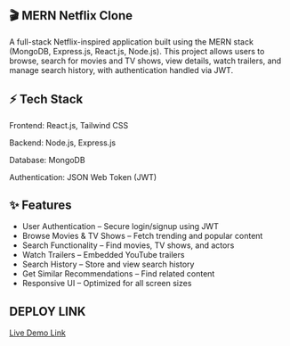 ## 🎬 MERN Netflix Clone

A full-stack Netflix-inspired application built using the MERN stack (MongoDB, Express.js, React.js, Node.js). This project allows users to browse, search for movies and TV shows, view details, watch trailers, and manage search history, with authentication handled via JWT.

## ⚡ Tech Stack
Frontend: React.js, Tailwind CSS

Backend: Node.js, Express.js

Database: MongoDB

Authentication: JSON Web Token (JWT)

## ✨ Features
- User Authentication – Secure login/signup using JWT
- Browse Movies & TV Shows – Fetch trending and popular content
- Search Functionality – Find movies, TV shows, and actors
- Watch Trailers – Embedded YouTube trailers
- Search History – Store and view search history
- Get Similar Recommendations – Find related content
- Responsive UI – Optimized for all screen sizes

## DEPLOY LINK

[Live Demo Link](https://mern-stack-netflix.onrender.com/)
